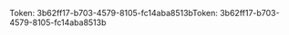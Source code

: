 <span data-ttu-id="32c04-101">Token: 3b62ff17-b703-4579-8105-fc14aba8513b</span><span class="sxs-lookup"><span data-stu-id="32c04-101">Token: 3b62ff17-b703-4579-8105-fc14aba8513b</span></span>